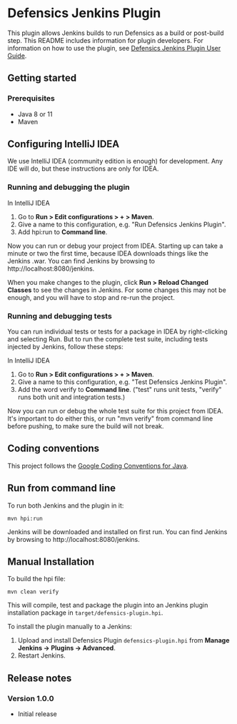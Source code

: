 # Defensics Jenkins Plugin

This plugin allows Jenkins builds to run Defensics as a build or post-build step. This README includes information for plugin developers. For information on how to use the plugin, see [Defensics Jenkins Plugin User Guide](doc/user-guide.md).

## Getting started

### Prerequisites

- Java 8 or 11
- Maven

## Configuring IntelliJ IDEA

We use IntelliJ IDEA (community edition is enough) for development. Any IDE will do, but these instructions are only for IDEA.

### Running and debugging the plugin

In IntelliJ IDEA
1. Go to **Run > Edit configurations > + > Maven**.
2. Give a name to this configuration, e.g. "Run Defensics Jenkins Plugin".
3. Add hpi:run to **Command line**.

Now you can run or debug your project from IDEA. Starting up can take a minute or two the first time, because IDEA downloads things like the Jenkins .war. You can find Jenkins by browsing to http://localhost:8080/jenkins.

When you make changes to the plugin, click **Run > Reload Changed Classes** to see the changes in Jenkins. For some changes this may not be enough, and you will have to stop and re-run the project.

### Running and debugging tests

You can run individual tests or tests for a package in IDEA by right-clicking and selecting Run. But to run the complete test suite, including tests injected by Jenkins, follow these steps:

In IntelliJ IDEA
1. Go to **Run > Edit configurations > + > Maven**.
2. Give a name to this configuration, e.g. "Test Defensics Jenkins Plugin".
3. Add the word verify to **Command line**. ("test" runs unit tests, "verify" runs both unit and integration tests.)

Now you can run or debug the whole test suite for this project from IDEA. It's important to do either this, or run "mvn verify" from command line before pushing, to make sure the build will not break.

## Coding conventions

This project follows the [Google Coding Conventions for Java](https://google.github.io/styleguide/javaguide.html).

## Run from command line

To run both Jenkins and the plugin in it:

`mvn hpi:run` 

Jenkins will be downloaded and installed on first run. You can find Jenkins by browsing to http://localhost:8080/jenkins.

## Manual Installation

To build the hpi file:

`mvn clean verify`

This will compile, test and package the plugin into an Jenkins plugin installation package in `target/defensics-plugin.hpi`.

To install the plugin manually to a Jenkins:

1. Upload and install Defensics Plugin `defensics-plugin.hpi` from **Manage Jenkins -> Plugins -> Advanced**.
2. Restart Jenkins.

## Release notes

### Version 1.0.0
 - Initial release